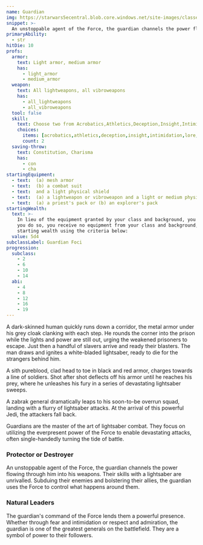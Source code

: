 ```yaml
---
name: Guardian
img: https://starwars5ecentral.blob.core.windows.net/site-images/classes/guardian_01.png
snippet: >-
  An unstoppable agent of the Force, the guardian channels the power flowing through him into his weapons
primaryAbility:
  - str
hitDie: 10
profs:
  armor:
    text: Light armor, medium armor
    has:
      - light_armor
      - medium_armor
  weapon:
    text: All lightweapons, all vibroweapons
    has:
      - all_lightweapons
      - all_vibroweapons
  tool: false
  skill:
    text: Choose two from Acrobatics,Athletics,Deception,Insight,Intimidation,Lore,Perception,Persuasion,Piloting
    choices:
      items: [acrobatics,athletics,deception,insight,intimidation,lore,perception,persuasion,piloting]
      count: 2
  saving-throw:
    text: Constitution, Charisma
    has:
      - con
      - cha
startingEquipment:
  - text:  (a) mesh armor
  - text:  (b) a combat suit
  - text:  and a light physical shield
  - text:  (a) a lightweapon or vibroweapon and a light or medium physical shield or (b) two lightweapons or vibroweapons
  - text:  (a) a priest's pack or (b) an explorer's pack
startingWealth:
  text: >-
    In lieu of the equipment granted by your class and background, you can elect to purchase your starting gear. If
    you do so, you receive no equipment from your class and background, and instead roll for your
    starting wealth using the criteria below:
  value: 5d4
subclassLabel: Guardian Foci
progression:
  subclass:
    - 2
    - 6
    - 10
    - 14
  abi:
    - 4
    - 8
    - 12
    - 16
    - 19
---
```

A dark-skinned human quickly runs down a corridor, the metal armor under his grey cloak clanking with each step. He rounds the corner into the prison while the lights and power are still out, urging the weakened prisoners to escape. Just then a handful of slavers arrive and ready their blasters. The man draws and ignites a white-bladed lightsaber, ready to die for the strangers behind him. 

A sith pureblood, clad head to toe in black and red armor, charges towards a line of soldiers. Shot after shot deflects off his armor until he reaches his prey, where he unleashes his fury in a series of devastating lightsaber sweeps. 

A zabrak general dramatically leaps to his soon-to-be overrun squad, landing with a flurry of lightsaber attacks. At the arrival of this powerful Jedi, the attackers fall back.

Guardians are the master of the art of lightsaber combat. They focus on utilizing the everpresent power of the Force to enable devastating attacks, often single-handedly turning the tide of battle.

### Protector or Destroyer
An unstoppable agent of the Force, the guardian channels the power flowing through him into his weapons. Their skills with a lightsaber are unrivalled. Subduing their enemies and bolstering their allies, the guardian uses the Force to control what happens around them.

### Natural Leaders
The guardian's command of the Force lends them a powerful presence. Whether through fear and intimidation or respect and admiration, the guardian is one of the greatest generals on the battlefield. They are a symbol of power to their followers.
